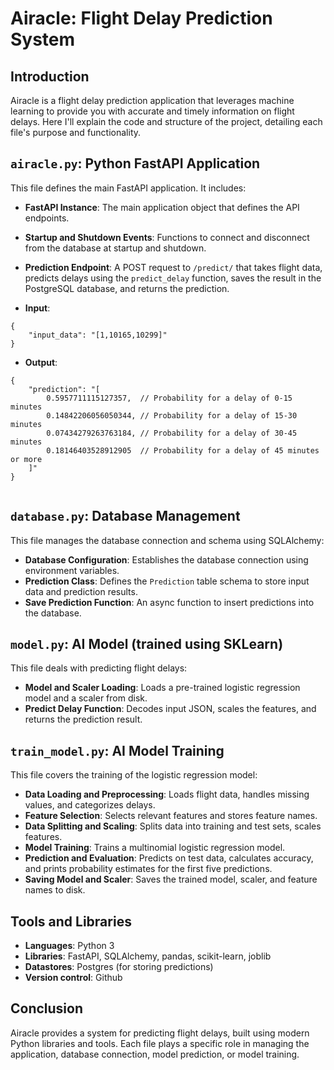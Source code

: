 # Airacle: Flight Delay Prediction System

## Introduction

Airacle is a flight delay prediction application that leverages machine learning to provide you with accurate and timely information on flight delays. Here I'll explain the code and structure of the project, detailing each file's purpose and functionality.

## `airacle.py`: Python FastAPI Application

This file defines the main FastAPI application. It includes:

- **FastAPI Instance**: The main application object that defines the API endpoints.
- **Startup and Shutdown Events**: Functions to connect and disconnect from the database at startup and shutdown.
- **Prediction Endpoint**: A POST request to `/predict/` that takes flight data, predicts delays using the `predict_delay` function, saves the result in the PostgreSQL database, and returns the prediction.

- **Input**:
```
{
    "input_data": "[1,10165,10299]"
}
```
- **Output**:
```
{
    "prediction": "[
        0.5957711115127357,  // Probability for a delay of 0-15 minutes
        0.14842206056050344, // Probability for a delay of 15-30 minutes
        0.07434279263763184, // Probability for a delay of 30-45 minutes
        0.18146403528912905  // Probability for a delay of 45 minutes or more
    ]"
}


```

## `database.py`: Database Management

This file manages the database connection and schema using SQLAlchemy:

- **Database Configuration**: Establishes the database connection using environment variables.
- **Prediction Class**: Defines the `Prediction` table schema to store input data and prediction results.
- **Save Prediction Function**: An async function to insert predictions into the database.

## `model.py`: AI Model (trained using SKLearn)

This file deals with predicting flight delays:

- **Model and Scaler Loading**: Loads a pre-trained logistic regression model and a scaler from disk.
- **Predict Delay Function**: Decodes input JSON, scales the features, and returns the prediction result.

## `train_model.py`: AI Model Training

This file covers the training of the logistic regression model:

- **Data Loading and Preprocessing**: Loads flight data, handles missing values, and categorizes delays.
- **Feature Selection**: Selects relevant features and stores feature names.
- **Data Splitting and Scaling**: Splits data into training and test sets, scales features.
- **Model Training**: Trains a multinomial logistic regression model.
- **Prediction and Evaluation**: Predicts on test data, calculates accuracy, and prints probability estimates for the first five predictions.
- **Saving Model and Scaler**: Saves the trained model, scaler, and feature names to disk.

## Tools and Libraries

- **Languages**: Python 3
- **Libraries**: FastAPI, SQLAlchemy, pandas, scikit-learn, joblib
- **Datastores**: Postgres (for storing predictions)
- **Version control**: Github

## Conclusion

Airacle provides a system for predicting flight delays, built using modern Python libraries and tools. Each file plays a specific role in managing the application, database connection, model prediction, or model training.